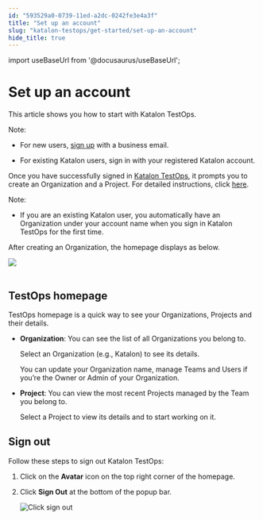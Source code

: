 ```yaml
---
id: "593529a0-0739-11ed-a2dc-0242fe3e4a3f"
title: "Set up an account"
slug: "katalon-testops/get-started/set-up-an-account"
hide_title: true
---
```

import useBaseUrl from '@docusaurus/useBaseUrl';


# <a id="id" class="anchor_top_offset"/><a id="ariaid-title1" class="anchor_top_offset"/>Set up an account

<p xmlns="http://www.w3.org/1999/xhtml" className="p">This article shows you how to start with Katalon TestOps.</p> 
<div xmlns="http://www.w3.org/1999/xhtml" className="note note note_note"><span className="note__title">Note:</span> 
  <ul className="ul"><li className="li"><p className="p">For new users, <a className="xref j-external-link" href="https://www.katalon.com/sign-up/?redirect=https%3A%2F%2Ftestops.katalon.io" target="_blank">sign
          up</a> with a business email.</p></li><li className="li"><p className="p">For existing Katalon users, sign in with your registered Katalon
        account.</p></li></ul>
</div>
<p xmlns="http://www.w3.org/1999/xhtml" className="p">Once you have successfully signed in <a className="xref j-external-link" href="https://testops.katalon.io/" target="_blank">Katalon TestOps</a>, it prompts   you to create an Organization and a Project. For detailed   instructions, click <a className="xref" href="/docs/katalon-testops/get-started/create-organization-and-project#id_1">here</a>.</p> 
<div xmlns="http://www.w3.org/1999/xhtml" className="note note note_note"><span className="note__title">Note:</span> 
  <ul className="ul"><li className="li"><p className="p">If you are an existing Katalon user, you automatically have an
        Organization under your account name when you sign in Katalon
        TestOps for the first time.</p></li></ul>
</div>
<p xmlns="http://www.w3.org/1999/xhtml" className="p">After creating an Organization, the homepage displays as   below.</p> 
<p xmlns="http://www.w3.org/1999/xhtml" className="p">   <img className="image" src={useBaseUrl("https://github.com/katalon-studio/docs-images/raw/master/katalon-analytics/docs/testops-revamp-june-signup/kt-june-revamp-testop-homepage.png")} /><br /><br /> </p> 
    

## <a id="id_1" class="anchor_top_offset"/>TestOps homepage

    
      
<p xmlns="http://www.w3.org/1999/xhtml" className="p">TestOps homepage is a quick way to see your Organizations,   Projects and their details.</p> 
      
<ul xmlns="http://www.w3.org/1999/xhtml" className="ul">   <li className="li">     <p className="p">       <strong className="ph b">Organization</strong>: You can see the list of all       Organizations you belong to.</p>     <p className="p">Select an Organization (e.g., Katalon) to see its details.</p>     <p className="p">You can update your Organization name, manage Teams and Users if       you’re the Owner or Admin of your Organization.</p>   </li>   <li className="li">     <p className="p">       <strong className="ph b">Project</strong>: You can view the most recent Projects       managed by the Team you belong to.</p>     <p className="p">Select a Project to view its details and to start working on       it.</p>   </li> </ul> 
    
  

## <a id="id_2" class="anchor_top_offset"/>Sign out

<p xmlns="http://www.w3.org/1999/xhtml" className="p">Follow these steps to sign out Katalon TestOps:</p> 
<ol xmlns="http://www.w3.org/1999/xhtml" className="ol"><li className="li">Click on the <strong className="ph b">Avatar</strong> icon on the top right     corner of the homepage.</li><li className="li">     <p className="p">Click <strong className="ph b">Sign Out</strong> at the bottom of the popup       bar.</p>     <p className="p">       <img className="image" width={300} src={useBaseUrl("/1607fa70-0d80-11ed-a2dc-0242fe3e4a3f.png")} alt="Click sign out" /></p>   </li></ol> 
